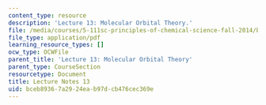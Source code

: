 ```yaml
---
content_type: resource
description: 'Lecture 13: Molecular Orbital Theory.'
file: /media/courses/5-111sc-principles-of-chemical-science-fall-2014/bceb89367a2924eab97dcb476cec369e_MIT5_111F14_Lec13.pdf
file_type: application/pdf
learning_resource_types: []
ocw_type: OCWFile
parent_title: 'Lecture 13: Molecular Orbital Theory'
parent_type: CourseSection
resourcetype: Document
title: Lecture Notes 13
uid: bceb8936-7a29-24ea-b97d-cb476cec369e
---
```

